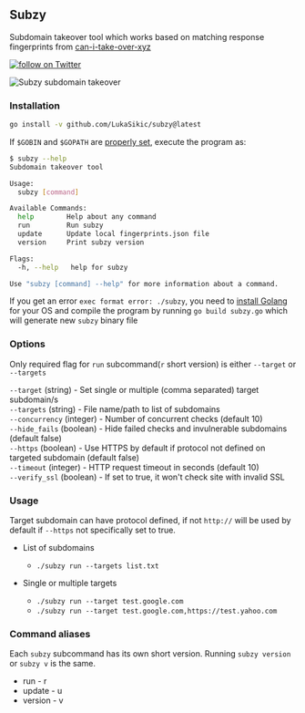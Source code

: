 ## Subzy 

Subdomain takeover tool which works based on matching response fingerprints from [can-i-take-over-xyz](https://github.com/EdOverflow/can-i-take-over-xyz/blob/master/README.md) 

<a href="https://twitter.com/intent/follow?screen_name=return_0x">
        <img src="https://img.shields.io/twitter/follow/return_0x.svg?style=social&logo=twitter"
            alt="follow on Twitter"></a>


![Subzy subdomain takeover](https://i.imgur.com/ggB8zKx.png "Subzy subdomain takeover")

### Installation

```bash
go install -v github.com/LukaSikic/subzy@latest
```

If `$GOBIN` and `$GOPATH` are [properly set](https://github.com/golang/go/wiki/SettingGOPATH#bash), execute the program as:

```bash
$ subzy --help
Subdomain takeover tool

Usage:
  subzy [command]

Available Commands:
  help        Help about any command
  run         Run subzy
  update      Update local fingerprints.json file
  version     Print subzy version

Flags:
  -h, --help   help for subzy

Use "subzy [command] --help" for more information about a command.
``` 

If you get an error `exec format error: ./subzy`, you need to [install Golang](https://golang.org/doc/install) for your OS and compile the program by running `go build subzy.go` which will generate new `subzy` binary file

### Options

Only required flag for `run` subcommand(`r` short version) is either `--target` or `--targets`  

`--target` (string) - Set single or multiple (comma separated) target subdomain/s  
`--targets` (string) - File name/path to list of subdomains    
`--concurrency` (integer) - Number of concurrent checks (default 10)    
`--hide_fails` (boolean) - Hide failed checks and invulnerable subdomains (default false)    
`--https` (boolean) - Use HTTPS by default if protocol not defined on targeted subdomain (default false)  
`--timeout` (integer) - HTTP request timeout in seconds (default 10)  
`--verify_ssl` (boolean) - If set to true, it won't check site with invalid SSL

### Usage

Target subdomain can have protocol defined, if not `http://` will be used by default if `--https` not specifically set to true.

-  List of subdomains
   - ````./subzy run --targets list.txt````

- Single or multiple targets 
  - ```./subzy run --target test.google.com```
  - ```./subzy run --target test.google.com,https://test.yahoo.com```

### Command aliases

Each `subzy` subcommand has its own short version. Running `subzy version` or `subzy v` is the same.

* run - r
* update - u
* version - v
